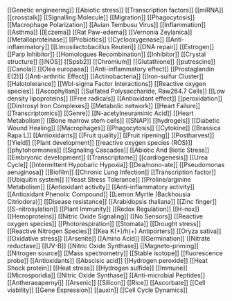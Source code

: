 [[Genetic engineering]]
[[Abiotic stress]]
[[Transcription factors]]
[[miRNA]]
[[crosstalk]]
[[Signalling Molecule]]
[[Migration]]
[[Phagocytosis]]
[[Macrophage Polarization]]
[[Avian Tembusu Virus]]
[[Inflammation]]
[[Asthma]]
[[Eczema]]
[[Rat Paw-edema]]
[[Vernonia Zeylanica]]
[[Metalloproteinase]]
[[Probiotics]]
[[Cyclooxygenase]]
[[Anti-inflammatory]]
[[Limosilactobacillus Reuteri]]
[[DNA repair]]
[[Estrogen]]
[[Parp Inhibitor]]
[[Homologues Recombination]]
[[Inhibitor]]
[[Crystal structure]]
[[iNOS]]
[[Spsb2]]
[[Chromium]]
[[Glutathione]]
[[putrescine]]
[[Canola]]
[[Olea europaea]]
[[Anti-inflammatory effect]]
[[Prostaglandin E(2)]]
[[Anti-arthritic Effect]]
[[Actinobacteria]]
[[Iron-sulfur Cluster]]
[[Halotolerance]]
[[Wbl-sigma Factor Interactions]]
[[Reactive oxygen species]]
[[Ascophyllan]]
[[Sulfated Polysaccharide, Raw264.7 Cells]]
[[Low density lipoproteins]]
[[Free radicals]]
[[Antioxidant effect]]
[[peroxidation]]
[[Dinitrosyl Iron Complexes]]
[[Metabolic network]]
[[Heart Failure]]
[[Transcriptomics]]
[[Genre]]
[[N-acetylneuraminic Acid]]
[[Heart Metabolism]]
[[Bone marrow stem cells]]
[[SNAP]]
[[hydrogels]]
[[Diabetic Wound Healing]]
[[Macrophages]]
[[Phagocytosis]]
[[Cytokine]]
[[Brassica Rapa L]]
[[Antioxidants]]
[[Fruit quality]]
[[Fruit ripening]]
[[Postharvest]]
[[Yield]]
[[Plant development]]
[[reactive oxygen species (ROS)]]
[[phytohormones]]
[[Signaling Cascades]]
[[Abiotic And Biotic Stress]]
[[Embryonic development]]
[[Transcriptome]]
[[cardiogenesis]]
[[Urea Cycle]]
[[Intermittent Hypobaric Hypoxia]]
[[Dea/nono-ate]]
[[Pseudomonas aeruginosa]]
[[Biofilm]]
[[Chronic Lung Infection]]
[[Transcription factor]]
[[Ubiquitin system]]
[[Yeast Stress Tolerance]]
[[Proline/arginine Metabolism]]
[[Antioxidant activity]]
[[Anti-inflammatory activity]]
[[Antioxidant Phenolic Compound]]
[[Lemon Myrtle (Backhousia Citriodora)]]
[[Disease resistance]]
[[Arabidopsis thaliana]]
[[Zinc finger]]
[[S-nitrosylation]]
[[Plant Immunity]]
[[Redox Regulation]]
[[H-nox]]
[[Hemoproteins]]
[[Nitric Oxide Signaling]]
[[No Sensors]]
[[Reactive oxygen species]]
[[Photorespiration]]
[[Stomata]]
[[Drought stress]]
[[Reactive Nitrogen Species]]
[[Kea K(+)/h(+) Antiporters]]
[[Oryza sativa]]
[[Oxidative stress]]
[[Arsenite]]
[[Amino Acid]]
[[Germination]]
[[Nitrate reductase]]
[[UV-B]]
[[Nitric Oxide Synthase]]
[[Magneto-priming]]
[[Nitrogen source]]
[[Mass spectrometry]]
[[Stable isotope]]
[[fluorescence probe]]
[[Antioxidants]]
[[Abscisic acid]]
[[Hydrogen peroxide]]
[[Heat Shock protein]]
[[Heat stress]]
[[Hydrogen sulfide]]
[[Immune]]
[[Microsporidia]]
[[Nitric Oxide Synthase]]
[[Anti-microbial Peptides]]
[[Antheraeapernyi]]
[[Arsenic]]
[[Silicon]]
[[Rice]]
[[Ascorbate]]
[[Cell viability]]
[[Gene Expression]]
[[auxin]]
[[Cell Cycle Dynamics]]
